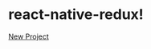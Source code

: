 # react-native-redux!

[New Project](https://user-images.githubusercontent.com/107117774/224488515-f6fb5f1f-6c69-4469-8285-8026c08042c7.png)
